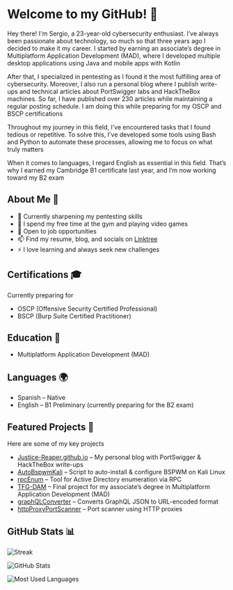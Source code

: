 # Welcome to my GitHub! 👋

Hey there! I'm Sergio, a 23-year-old cybersecurity enthusiast. I’ve always been passionate about technology, so much so that three years ago I decided to make it my career. I started by earning an associate’s degree in Multiplatform Application Development (MAD), where I developed multiple desktop applications using Java and mobile apps with Kotlin

After that, I specialized in pentesting as I found it the most fulfilling area of cybersecurity. Moreover, I also run a personal blog where I publish write-ups and technical articles about PortSwigger labs and HackTheBox machines. So far, I have published over 230 articles while maintaining a regular posting schedule. I am doing this while preparing for my OSCP and BSCP certifications 

Throughout my journey in this field, I’ve encountered tasks that I found tedious or repetitive. To solve this, I've developed some tools using Bash and Python to automate these processes, allowing me to focus on what truly matters

When it comes to languages, I regard English as essential in this field. That’s why I earned my Cambridge B1 certificate last year, and I’m now working toward my B2 exam

## About Me 🚀
- 🔭 Currently sharpening my pentesting skills
- 💪 I spend my free time at the gym and playing video games
- 💼 Open to job opportunities
- 📫 Find my resume, blog, and socials on [Linktree](https://linktr.ee/Justice_Reaper)
- ⚡ I love learning and always seek new challenges

## Certifications 🎓
Currently preparing for
- OSCP (Offensive Security Certified Professional)
- BSCP (Burp Suite Certified Practitioner)

## Education 📜
- Multiplatform Application Development (MAD)

## Languages 🌍
- Spanish – Native
- English – B1 Preliminary (currently preparing for the B2 exam)

## Featured Projects 🌟
Here are some of my key projects
- [Justice-Reaper.github.io](https://github.com/Justice-Reaper/Justice-Reaper.github.io) – My personal blog with PortSwigger & HackTheBox write-ups
- [AutoBspwmKali](https://github.com/Justice-Reaper/AutoBspwmKali.git) – Script to auto-install & configure BSPWM on Kali Linux
- [rpcEnum](https://github.com/Justice-Reaper/rpcEnum.git) – Tool for Active Directory enumeration via RPC
- [TFG-DAM](https://github.com/Justice-Reaper/TFG-DAM.git) – Final project for my associate’s degree in Multiplatform Application Development (MAD)
- [graphQLConverter](https://github.com/Justice-Reaper/graphQLConverter.git) – Converts GraphQL JSON to URL-encoded format
- [httpProxyPortScanner](https://github.com/Justice-Reaper/httpProxyPortScanner.git) – Port scanner using HTTP proxies

## GitHub Stats 📊

![Streak](https://github-readme-streak-stats.herokuapp.com/?user=Justice-Reaper&theme=radical)

![GitHub Stats](https://github-readme-stats.vercel.app/api?username=Justice-Reaper&show_icons=true&theme=radical)

![Most Used Languages](https://github-readme-stats.vercel.app/api/top-langs/?username=Justice-Reaper&layout=compact&theme=radical)

